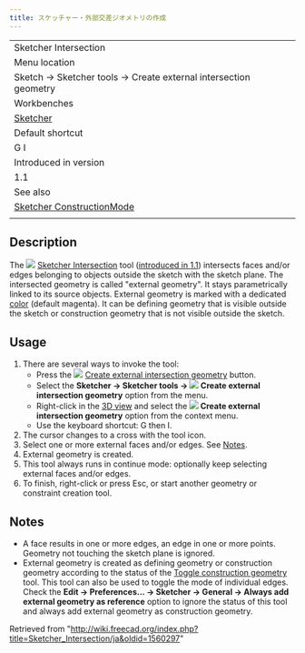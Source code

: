 ```yaml
---
title: スケッチャー・外部交差ジオメトリの作成
---
```

|  |
| --- |
| Sketcher Intersection |
| Menu location |
| Sketch → Sketcher tools → Create external intersection geometry |
| Workbenches |
| [Sketcher](/Sketcher_Workbench "Sketcher Workbench") |
| Default shortcut |
| G I |
| Introduced in version |
| 1.1 |
| See also |
| [Sketcher ConstructionMode](/Sketcher_ToggleConstruction "Sketcher ToggleConstruction") |
|  |

## Description

The ![](/images/Sketcher_Intersection.svg) [Sketcher Intersection](/Sketcher_Intersection "Sketcher Intersection") tool ([introduced in 1.1](/Release_notes_1.1 "Release notes 1.1")) intersects faces and/or edges belonging to objects outside the sketch with the sketch plane. The intersected geometry is called "external geometry". It stays parametrically linked to its source objects. External geometry is marked with a dedicated [color](/Sketcher_Preferences#Appearance "Sketcher Preferences") (default magenta). It can be defining geometry that is visible outside the sketch or construction geometry that is not visible outside the sketch.

## Usage

1. There are several ways to invoke the tool:
   * Press the ![](/images/Sketcher_Intersection.svg) [Create external intersection geometry](/Sketcher_Intersection "Sketcher Intersection") button.
   * Select the **Sketcher → Sketcher tools → ![](/images/Sketcher_Intersection.svg) Create external intersection geometry** option from the menu.
   * Right-click in the [3D view](/3D_view "3D view") and select the **![](/images/Sketcher_Intersection.svg) Create external intersection geometry** option from the context menu.
   * Use the keyboard shortcut: G then I.
2. The cursor changes to a cross with the tool icon.
3. Select one or more external faces and/or edges. See [Notes](#Notes).
4. External geometry is created.
5. This tool always runs in continue mode: optionally keep selecting external faces and/or edges.
6. To finish, right-click or press Esc, or start another geometry or constraint creation tool.

## Notes

* A face results in one or more edges, an edge in one or more points. Geometry not touching the sketch plane is ignored.
* External geometry is created as defining geometry or construction geometry according to the status of the [Toggle construction geometry](/Sketcher_ToggleConstruction "Sketcher ToggleConstruction") tool. This tool can also be used to toggle the mode of individual edges. Check the **Edit → Preferences... → Sketcher → General → Always add external geometry as reference** option to ignore the status of this tool and always add external geometry as construction geometry.

Retrieved from "<http://wiki.freecad.org/index.php?title=Sketcher_Intersection/ja&oldid=1560297>"